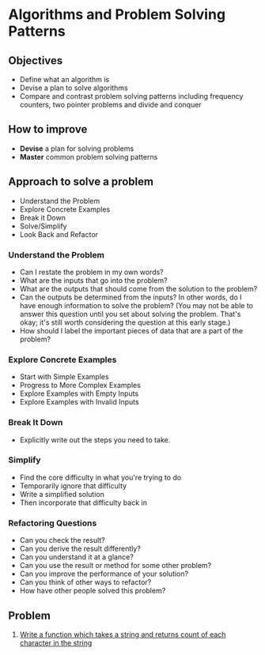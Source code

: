 # Algorithms and Problem Solving Patterns

## Objectives

-   Define what an algorithm is
-   Devise a plan to solve algorithms
-   Compare and contrast problem solving patterns including frequency counters, two pointer problems and divide and conquer

## How to improve

-   **Devise** a plan for solving problems
-   **Master** common problem solving patterns

## Approach to solve a problem

-   Understand the Problem
-   Explore Concrete Examples
-   Break it Down
-   Solve/Simplify
-   Look Back and Refactor

### Understand the Problem

-   Can I restate the problem in my own words?
-   What are the inputs that go into the problem?
-   What are the outputs that should come from the solution to the problem?
-   Can the outputs be determined from the inputs? In other words, do I have enough information to solve the problem? (You may not be able to answer this question until you set about solving the problem. That's okay; it's still worth considering the question at this early stage.)
-   How should I label the important pieces of data that are a part of the problem?

### Explore Concrete Examples

-   Start with Simple Examples
-   Progress to More Complex Examples
-   Explore Examples with Empty Inputs
-   Explore Examples with Invalid Inputs

### Break It Down

-   Explicitly write out the steps you need to take.

### Simplify

-   Find the core difficulty in what you're trying to do
-   Temporarily ignore that difficulty
-   Write a simplified solution
-   Then incorporate that difficulty back in

### Refactoring Questions

-   Can you check the result?
-   Can you derive the result differently?
-   Can you understand it at a glance?
-   Can you use the result or method for some other problem?
-   Can you improve the performance of your solution?
-   Can you think of other ways to refactor?
-   How have other people solved this problem?

## Problem

1. [Write a function which takes a string and returns count of each character in the string](./prog1.js)
